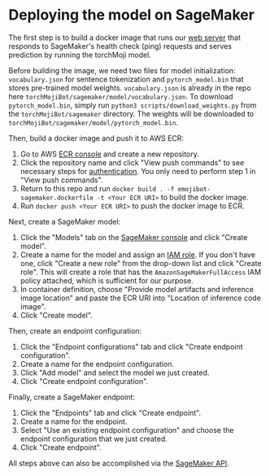 # Deploying the model on SageMaker

The first step is to build a docker image that runs our [web server](https://github.com/cw75/torchMojiBot/blob/master/sagemaker/emojibot-sagemaker.py) that responds to SageMaker's health check (ping) requests and serves prediction by running the torchMoji model.

Before building the image, we need two files for model initialization: `vocabulary.json` for sentence tokenization and `pytorch_model.bin` that stores pre-trained model weights.
`vocabulary.json` is already in the repo here `torchMojiBot/sagemaker/model/vocabulary.json`. To download `pytorch_model.bin`, simply run `python3 scripts/download_weights.py` from the `torchMojiBot/sagemaker` directory. The weights will be downloaded to `torchMojiBot/sagemaker/model/pytorch_model.bin`.

Then, build a docker image and push it to AWS ECR:
1. Go to AWS [ECR console](https://console.aws.amazon.com/ecr) and create a new repository.
2. Click the repository name and click "View push commands" to see necessary steps for [authentication](https://docs.aws.amazon.com/AmazonECR/latest/userguide/Registries.html#registry_auth). You only need to perform step 1 in "View push commands".
3. Return to this repo and run `docker build . -f emojibot-sagemaker.dockerfile -t <Your ECR URI>` to build the docker image.
4. Run `docker push <Your ECR URI>` to push the docker image to ECR.

Next, create a SageMaker model:
1. Click the "Models" tab on the [SageMaker console](https://console.aws.amazon.com/sagemaker/) and click "Create model".
2. Create a name for the model and assign an [IAM role](https://console.aws.amazon.com/iam/home?ad=c&cp=bn&p=iam#/roles). If you don't have one, click "Create a new role" from the drop-down list and click "Create role". This will create a role that has the `AmazonSageMakerFullAccess` IAM policy attached, which is sufficient for our purpose.
3. In container definition, choose "Provide model artifacts and inference image location" and paste the ECR URI into "Location of inference code image".
4. Click "Create model".

Then, create an endpoint configuration:
1. Click the "Endpoint configurations" tab and click "Create endpoint configuration".
2. Create a name for the endpoint configuration.
3. Click "Add model" and select the model we just created.
4. Click "Create endpoint configuration".

Finally, create a SageMaker endpoint:
1. Click the "Endpoints" tab and click "Create endpoint".
2. Create a name for the endpoint.
3. Select "Use an existing endpoint configuration" and choose the endpoint configuration that we just created.
4. Click "Create endpoint".

All steps above can also be accomplished via the [SageMaker API](https://docs.aws.amazon.com/sagemaker/latest/APIReference/Welcome.html).
